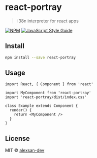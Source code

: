 # react-portray

> i38n interpreter for react apps

[![NPM](https://img.shields.io/npm/v/react-portray.svg)](https://www.npmjs.com/package/react-portray) [![JavaScript Style Guide](https://img.shields.io/badge/code_style-standard-brightgreen.svg)](https://standardjs.com)

## Install

```bash
npm install --save react-portray
```

## Usage

```tsx
import React, { Component } from 'react'

import MyComponent from 'react-portray'
import 'react-portray/dist/index.css'

class Example extends Component {
  render() {
    return <MyComponent />
  }
}
```

## License

MIT © [alexsan-dev](https://github.com/alexsan-dev)
